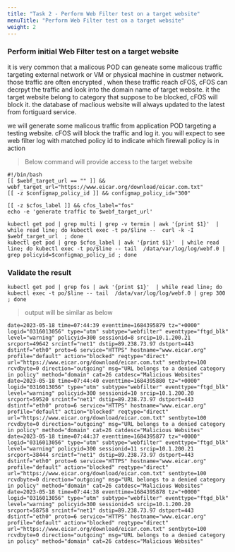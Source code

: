 ```yaml
---
title: "Task 2 - Perform Web Filter test on a target website"
menuTitle: "Perform Web Filter test on a target website"
weight: 2
---
```


### Perform initial Web Filter test on a target website

it is very common that a malicous POD can geneate some malicous traffic targeting external network or VM or physical machine in custmer network. those traffic are often encrypted , when these traffic reach cFOS, cFOS can decrpyt the traffic and look into the domain name of target website. it the target website belong to category that suppose to be blocked, cFOS will block it. the database of maclious website will always updated to the latest from fortiguard service. 

we will generate some malicous traffic from application POD targeting a testing website. cFOS will block the traffic and log it.
you will expect to see web filter log with matched policy id to indicate which firewall policy is in action

> Below command will provide access to the target website 

```
#!/bin/bash
[[ $webf_target_url == "" ]] && webf_target_url="https://www.eicar.org/download/eicar.com.txt"
[[ -z $configmap_policy_id ]] && configmap_policy_id="300"

[[ -z $cfos_label ]] && cfos_label="fos"
echo -e 'generate traffic to $webf_target_url' 

kubectl get pod | grep multi | grep -v termin | awk '{print $1}'  | while read line; do kubectl exec -t po/$line --  curl -k -I  $webf_target_url  ; done
kubectl get pod | grep $cfos_label | awk '{print $1}'  | while read line; do kubectl exec -t po/$line -- tail  /data/var/log/log/webf.0 | grep policyid=$configmap_policy_id ; done
```

### Validate the result

```
kubectl get pod | grep fos | awk '{print $1}'  | while read line; do kubectl exec -t po/$line -- tail  /data/var/log/log/webf.0 | grep 300 ; done
```

> output will be similar as below

```
date=2023-05-18 time=07:44:39 eventtime=1684395879 tz="+0000" logid="0316013056" type="utm" subtype="webfilter" eventtype="ftgd_blk" level="warning" policyid=300 sessionid=8 srcip=10.1.200.21 srcport=49642 srcintf="net1" dstip=89.238.73.97 dstport=443 dstintf="eth0" proto=6 service="HTTPS" hostname="www.eicar.org" profile="default" action="blocked" reqtype="direct" url="https://www.eicar.org/download/eicar.com.txt" sentbyte=100 rcvdbyte=0 direction="outgoing" msg="URL belongs to a denied category in policy" method="domain" cat=26 catdesc="Malicious Websites"
date=2023-05-18 time=07:44:40 eventtime=1684395880 tz="+0000" logid="0316013056" type="utm" subtype="webfilter" eventtype="ftgd_blk" level="warning" policyid=300 sessionid=10 srcip=10.1.200.20 srcport=59520 srcintf="net1" dstip=89.238.73.97 dstport=443 dstintf="eth0" proto=6 service="HTTPS" hostname="www.eicar.org" profile="default" action="blocked" reqtype="direct" url="https://www.eicar.org/download/eicar.com.txt" sentbyte=100 rcvdbyte=0 direction="outgoing" msg="URL belongs to a denied category in policy" method="domain" cat=26 catdesc="Malicious Websites"
date=2023-05-18 time=07:44:37 eventtime=1684395877 tz="+0000" logid="0316013056" type="utm" subtype="webfilter" eventtype="ftgd_blk" level="warning" policyid=300 sessionid=11 srcip=10.1.200.21 srcport=38444 srcintf="net1" dstip=89.238.73.97 dstport=443 dstintf="eth0" proto=6 service="HTTPS" hostname="www.eicar.org" profile="default" action="blocked" reqtype="direct" url="https://www.eicar.org/download/eicar.com.txt" sentbyte=100 rcvdbyte=0 direction="outgoing" msg="URL belongs to a denied category in policy" method="domain" cat=26 catdesc="Malicious Websites"
date=2023-05-18 time=07:44:38 eventtime=1684395878 tz="+0000" logid="0316013056" type="utm" subtype="webfilter" eventtype="ftgd_blk" level="warning" policyid=300 sessionid=5 srcip=10.1.200.20 srcport=58758 srcintf="net1" dstip=89.238.73.97 dstport=443 dstintf="eth0" proto=6 service="HTTPS" hostname="www.eicar.org" profile="default" action="blocked" reqtype="direct" url="https://www.eicar.org/download/eicar.com.txt" sentbyte=100 rcvdbyte=0 direction="outgoing" msg="URL belongs to a denied category in policy" method="domain" cat=26 catdesc="Malicious Websites"
```
